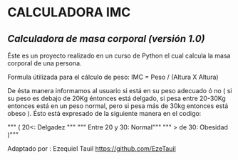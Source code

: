 # **CALCULADORA IMC**
## _Calculadora de masa corporal (versión 1.0)_

Éste es un proyecto realizado en un curso de Python el cual calcula la masa corporal de una persona.

Formula útilizada para el cálculo de peso: IMC = Peso / (Altura X Altura)

De ésta manera informamos al usuario  si está en su peso adecuado ó no ( si su peso es debajo de 20Kg éntonces está delgado, si pesa entre 20-30Kg entonces está en un peso normal, pero si pesa más de 30kg entonces está obeso ). 
Ésto está expresado de la siguiente manera en el codigo:

""" ( 20<: Delgadez """
""" Entre 20 y 30: Normal"""
""" > de 30: Obesidad )"""
 
 Adaptado por : Ezequiel Tauil
 https://github.com/EzeTauil
